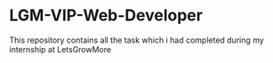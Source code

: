 # LGM-VIP-Web-Developer
This repository contains all the task which i had completed during my internship at LetsGrowMore
